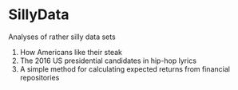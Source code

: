 # SillyData
Analyses of rather silly data sets

1. How Americans like their steak
2. The 2016 US presidential candidates in hip-hop lyrics
3. A simple method for calculating expected returns from financial repositories
